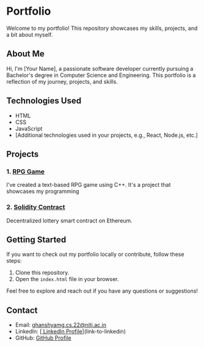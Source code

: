 # Portfolio

Welcome to my portfolio! This repository showcases my skills, projects, and a bit about myself.

## About Me

Hi, I'm [Your Name], a passionate software developer currently pursuing a Bachelor's degree in Computer Science and Engineering. This portfolio is a reflection of my journey, projects, and skills.

## Technologies Used

- HTML
- CSS
- JavaScript
- [Additional technologies used in your projects, e.g., React, Node.js, etc.]

## Projects

### 1. [RPG Game]([link-to-project1](https://github.com/GhanshyamGupta2005/RPG))

I've created a text-based RPG game using C++. It's a project that showcases my programming

### 2. [Solidity Contract ]([link-to-project2](https://github.com/GhanshyamGupta2005/Smart_Contract_Using_Solidity))

Decentralized lottery smart contract on Ethereum.



## Getting Started

If you want to check out my portfolio locally or contribute, follow these steps:

1. Clone this repository.
2. Open the `index.html` file in your browser.

Feel free to explore and reach out if you have any questions or suggestions!

## Contact

- Email: ghanshyamg.cs.22@nitj.ac.in
- LinkedIn: [[ LinkedIn Profile](https://www.linkedin.com/in/ghanshyam-gupta-a5744528a/)](link-to-linkedin)
- GitHub: [GitHub Profile]([link-to-github](https://github.com/ghanshyamgcs22)https://github.com/ghanshyamgcs22)


